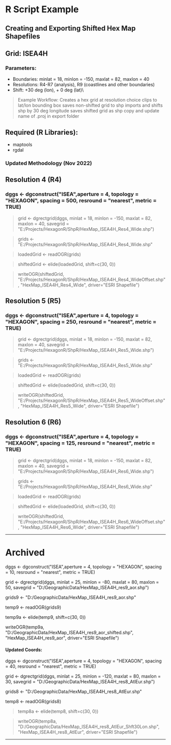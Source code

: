 # R Script Example
## Creating and Exporting Shifted Hex Map Shapefiles
## Grid: ISEA4H
### Parameters: 
 - Boundaries: minlat = 18, minlon = -150, maxlat = 82, maxlon = 40
 - Resolutions: R4-R7 (analysis), R9 (coastlines and other boundaries)
 - Shift:  +30 deg (lon), + 0 deg (lat)\
 
> Example Workflow: 
> Creates a hex grid at resolution choice
> clips to lat/lon bounding box
> saves non-shifted grid to shp
> imports and shifts shp by 30 deg longitude
> saves shifted grid as shp
> copy and update name of .proj in export folder

## Required (R Libraries):
 - maptools
 - rgdal

### Updated Methodology (Nov 2022)

## Resolution 4 (R4)

### dggs <- dgconstruct("ISEA",aperture = 4, topology = "HEXAGON", spacing = 500, resround = "nearest", metric = TRUE)

> grid <- dgrectgrid(dggs, minlat = 18, minlon = -150, maxlat = 82, maxlon = 40, savegrid = "E:/Projects/HexagonR/ShpR/HexMap_ISEA4H_Res4_Wide.shp")

> grids <- "E:/Projects/HexagonR/ShpR/HexMap_ISEA4H_Res4_Wide.shp"

> loadedGrid <- readOGR(grids)

> shiftedGrid <- elide(loadedGrid, shift=c(30, 0))

> writeOGR(shiftedGrid, "E:/Projects/HexagonR/ShpR/HexMap_ISEA4H_Res4_WideOffset.shp", "HexMap_ISEA4H_Res4_Wide", driver="ESRI Shapefile")

## Resolution 5 (R5)

### dggs <- dgconstruct("ISEA",aperture = 4, topology = "HEXAGON", spacing = 250, resround = "nearest", metric = TRUE)

> grid <- dgrectgrid(dggs, minlat = 18, minlon = -150, maxlat = 82, maxlon = 40, savegrid = "E:/Projects/HexagonR/ShpR/HexMap_ISEA4H_Res5_Wide.shp")

> grids <- "E:/Projects/HexagonR/ShpR/HexMap_ISEA4H_Res5_Wide.shp"

> loadedGrid <- readOGR(grids)

> shiftedGrid <- elide(loadedGrid, shift=c(30, 0))

> writeOGR(shiftedGrid, "E:/Projects/HexagonR/ShpR/HexMap_ISEA4H_Res5_WideOffset.shp", "HexMap_ISEA4H_Res5_Wide", driver="ESRI Shapefile")

## Resolution 6 (R6)

### dggs <- dgconstruct("ISEA",aperture = 4, topology = "HEXAGON", spacing = 125, resround = "nearest", metric = TRUE)

> grid <- dgrectgrid(dggs, minlat = 18, minlon = -150, maxlat = 82, maxlon = 40, savegrid = "E:/Projects/HexagonR/ShpR/HexMap_ISEA4H_Res6_Wide.shp")

> grids <- "E:/Projects/HexagonR/ShpR/HexMap_ISEA4H_Res6_Wide.shp"

> loadedGrid <- readOGR(grids)

> shiftedGrid <- elide(loadedGrid, shift=c(30, 0))

> writeOGR(shiftedGrid, "E:/Projects/HexagonR/ShpR/HexMap_ISEA4H_Res6_WideOffset.shp", "HexMap_ISEA4H_Res6_Wide", driver="ESRI Shapefile")


-------


# Archived

dggs <- dgconstruct("ISEA",aperture = 4, topology = "HEXAGON", spacing = 10, resround = "nearest", metric = TRUE)

grid <- dgrectgrid(dggs, minlat = 25, minlon = -80, maxlat = 80, maxlon = 50, savegrid = "D:/GeographicData/HexMap_ISEA4H_res9_aor.shp")

grids9 <- "D:/GeographicData/HexMap_ISEA4H_res9_aor.shp"

temp9 <- readOGR(grids9)

temp9a <- elide(temp9, shift=c(30, 0))

writeOGR(temp9a, "D:/GeographicData/HexMap_ISEA4H_res9_aor_shifted.shp", "HexMap_ISEA4H_res9_aor", driver="ESRI Shapefile")


#### Updated Coords:

dggs <- dgconstruct("ISEA",aperture = 4, topology = "HEXAGON", spacing = 40, resround = "nearest", metric = TRUE)

grid <- dgrectgrid(dggs, minlat = 25, minlon = -120, maxlat = 80, maxlon = 30, savegrid = "D:/GeographicData/HexMap_ISEA4H_res8_AtlEur.shp")

grids8 <- "D:/GeographicData/HexMap_ISEA4H_res8_AtlEur.shp"

temp8 <- readOGR(grids8)

> temp8a <- elide(temp8, shift=c(30, 0))

> writeOGR(temp8a, "D:/GeographicData/HexMap_ISEA4H_res8_AtlEur_Shft30Lon.shp", "HexMap_ISEA4H_res8_AtlEur", driver="ESRI Shapefile")


---------


